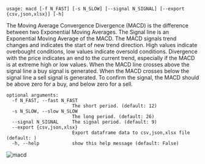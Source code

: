 ```
usage: macd [-f N_FAST] [-s N_SLOW] [--signal N_SIGNAL] [--export {csv,json,xlsx}] [-h]
```

The Moving Average Convergence Divergence (MACD) is the difference between two Exponential Moving Averages. The Signal line is an Exponential Moving Average of the MACD. The MACD signals trend changes and indicates the start of new trend direction. High values indicate overbought conditions, low values indicate oversold conditions. Divergence with the price indicates an end to the current trend, especially if the MACD is at extreme high or
low values. When the MACD line crosses above the signal line a buy signal is generated. When the MACD crosses below the signal line a sell signal is generated. To confirm the signal, the MACD should be above zero for a buy, and below zero for a sell.

```
optional arguments:
  -f N_FAST, --fast N_FAST
                        The short period. (default: 12)
  -s N_SLOW, --slow N_SLOW
                        The long period. (default: 26)
  --signal N_SIGNAL     The signal period. (default: 9)
  --export {csv,json,xlsx}
                        Export dataframe data to csv,json,xlsx file (default: )
  -h, --help            show this help message (default: False)
```

![macd](https://user-images.githubusercontent.com/46355364/154311220-d18eb93e-76b3-4abb-b9c6-86484f462c55.png)
